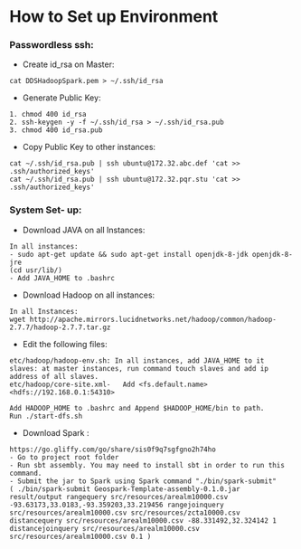 # How to Set up Environment

### Passwordless ssh:
- Create id_rsa on Master: 
```
cat DDSHadoopSpark.pem > ~/.ssh/id_rsa
```

- Generate Public Key:
```
1. chmod 400 id_rsa
2. ssh-keygen -y -f ~/.ssh/id_rsa > ~/.ssh/id_rsa.pub
3. chmod 400 id_rsa.pub
```

- Copy Public Key to other instances:
```
cat ~/.ssh/id_rsa.pub | ssh ubuntu@172.32.abc.def 'cat >> .ssh/authorized_keys'
cat ~/.ssh/id_rsa.pub | ssh ubuntu@172.32.pqr.stu 'cat >> .ssh/authorized_keys'
```

### System Set- up:

- Download JAVA on all Instances:
```
In all instances:
- sudo apt-get update && sudo apt-get install openjdk-8-jdk openjdk-8-jre
(cd usr/lib/)
- Add JAVA_HOME to .bashrc
```

- Download Hadoop on all instances:
```
In all Instances:
wget http://apache.mirrors.lucidnetworks.net/hadoop/common/hadoop-2.7.7/hadoop-2.7.7.tar.gz
```

- Edit the following files:
```
etc/hadoop/hadoop-env.sh: In all instances, add JAVA_HOME to it
slaves: at master instances, run command touch slaves and add ip address of all slaves.
etc/hadoop/core-site.xml- 	Add	<fs.default.name>		<hdfs://192.168.0.1:54310>

Add HADOOP_HOME to .bashrc and Append $HADOOP_HOME/bin to path.
Run ./start-dfs.sh
```

- Download Spark :
```
https://go.gliffy.com/go/share/sis0f9q7sgfgno2h74ho
- Go to project root folder
- Run sbt assembly. You may need to install sbt in order to run this command.
- Submit the jar to Spark using Spark command "./bin/spark-submit"
( ./bin/spark-submit Geospark-Template-assembly-0.1.0.jar result/output rangequery src/resources/arealm10000.csv -93.63173,33.0183,-93.359203,33.219456 rangejoinquery src/resources/arealm10000.csv src/resources/zcta10000.csv distancequery src/resources/arealm10000.csv -88.331492,32.324142 1 distancejoinquery src/resources/arealm10000.csv src/resources/arealm10000.csv 0.1 )

```
